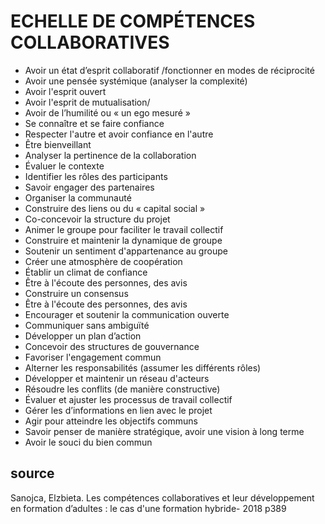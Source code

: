 # ECHELLE DE COMPÉTENCES COLLABORATIVES
 
- Avoir un état d’esprit collaboratif /fonctionner en modes de réciprocité
- Avoir une pensée systémique (analyser la complexité)
- Avoir l'esprit ouvert
- Avoir l'esprit de mutualisation/
- Avoir de l’humilité ou « un ego mesuré »
- Se connaître et se faire confiance
- Respecter l'autre et avoir confiance en l'autre
- Être bienveillant
- Analyser la pertinence de la collaboration
- Évaluer le contexte
- Identifier les rôles des participants
- Savoir engager des partenaires
- Organiser la communauté
- Construire des liens ou du « capital social »
- Co-concevoir la structure du projet
- Animer le groupe pour faciliter le travail collectif
- Construire et maintenir la dynamique de groupe
- Soutenir un sentiment d'appartenance au groupe
- Créer une atmosphère de coopération
- Établir un climat de confiance
- Être à l'écoute des personnes, des avis
- Construire un consensus
- Être à l'écoute des personnes, des avis
- Encourager et soutenir la communication ouverte
- Communiquer sans ambiguïté
- Développer un plan d’action
- Concevoir des structures de gouvernance
- Favoriser l'engagement commun
- Alterner les responsabilités (assumer les différents rôles)
- Développer et maintenir un réseau d'acteurs
- Résoudre les conflits (de manière constructive)
- Évaluer et ajuster les processus de travail collectif
- Gérer les d’informations en lien avec le projet
- Agir pour atteindre les objectifs communs
- Savoir penser de manière stratégique, avoir une vision à long terme
- Avoir le souci du bien commun

 
## source
 
Sanojca, Elzbieta. Les compétences collaboratives et leur développement en formation d’adultes : le cas d'une formation hybride- 2018 p389
